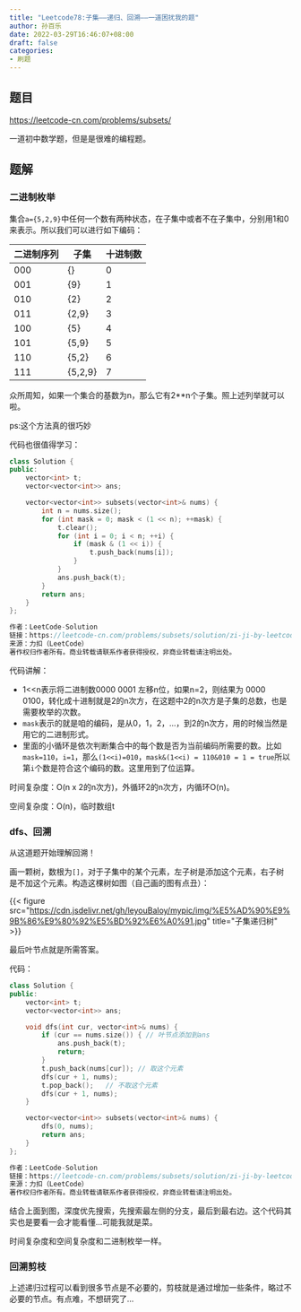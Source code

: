```yaml
---
title: "Leetcode78:子集——递归、回溯——一道困扰我的题"
author: 孙百乐
date: 2022-03-29T16:46:07+08:00
draft: false
categories: 
- 刷题
---
```


## 题目

https://leetcode-cn.com/problems/subsets/

一道初中数学题，但是是很难的编程题。

## 题解

### 二进制枚举

​	集合`a={5,2,9}`中任何一个数有两种状态，在子集中或者不在子集中，分别用1和0来表示。所以我们可以进行如下编码：

| 二进制序列 | 子集    | 十进制数 |
| ---------- | ------- | -------- |
| 000        | {}      | 0        |
| 001        | {9}     | 1        |
| 010        | {2}     | 2        |
| 011        | {2,9}   | 3        |
| 100        | {5}     | 4        |
| 101        | {5,9}   | 5        |
| 110        | {5,2}   | 6        |
| 111        | {5,2,9} | 7        |

众所周知，如果一个集合的基数为n，那么它有2**n个子集。照上述列举就可以啦。

ps:这个方法真的很巧妙

代码也很值得学习：

```c++
class Solution {
public:
    vector<int> t;
    vector<vector<int>> ans;

    vector<vector<int>> subsets(vector<int>& nums) {
        int n = nums.size();
        for (int mask = 0; mask < (1 << n); ++mask) {
            t.clear();
            for (int i = 0; i < n; ++i) {
                if (mask & (1 << i)) {
                    t.push_back(nums[i]);
                }
            }
            ans.push_back(t);
        }
        return ans;
    }
};

作者：LeetCode-Solution
链接：https://leetcode-cn.com/problems/subsets/solution/zi-ji-by-leetcode-solution/
来源：力扣（LeetCode）
著作权归作者所有。商业转载请联系作者获得授权，非商业转载请注明出处。
```

代码讲解：

* 1<<n表示将二进制数0000 0001 左移n位，如果n=2，则结果为 0000 0100，转化成十进制就是2的n次方，在这题中2的n次方是子集的总数，也是需要枚举的次数。
* `mask`表示的就是咱的编码，是从0，1，2，...，到2的n次方，用的时候当然是用它的二进制形式。
* 里面的小循环是依次判断集合中的每个数是否为当前编码所需要的数。比如`mask=110`，`i=1`，那么`(1<<i)=010`，`mask&(1<<i) = 110&010 = 1 = true`所以第`i`个数是符合这个编码的数。这里用到了位运算。

时间复杂度：O(n x 2的n次方)，外循环2的n次方，内循环O(n)。

空间复杂度：O(n)，临时数组t

### dfs、回溯

从这道题开始理解回溯！

画一颗树，数根为`[]`，对于子集中的某个元素，左子树是添加这个元素，右子树是不加这个元素。构造这棵树如图（自己画的图有点丑）：

{{< figure src="https://cdn.jsdelivr.net/gh/leyouBaloy/mypic/img/%E5%AD%90%E9%9B%86%E9%80%92%E5%BD%92%E6%A0%91.jpg" title="子集递归树" >}}

最后叶节点就是所需答案。

代码：

```c++
class Solution {
public:
    vector<int> t;
    vector<vector<int>> ans;

    void dfs(int cur, vector<int>& nums) {
        if (cur == nums.size()) { // 叶节点添加到ans
            ans.push_back(t);
            return;
        }
        t.push_back(nums[cur]); // 取这个元素
        dfs(cur + 1, nums);
        t.pop_back();	// 不取这个元素
        dfs(cur + 1, nums);
    }

    vector<vector<int>> subsets(vector<int>& nums) {
        dfs(0, nums);
        return ans;
    }
};

作者：LeetCode-Solution
链接：https://leetcode-cn.com/problems/subsets/solution/zi-ji-by-leetcode-solution/
来源：力扣（LeetCode）
著作权归作者所有。商业转载请联系作者获得授权，非商业转载请注明出处。
```

结合上面到图，深度优先搜索，先搜索最左侧的分支，最后到最右边。这个代码其实也是要看一会才能看懂...可能我就是菜。

时间复杂度和空间复杂度和二进制枚举一样。

### 回溯剪枝

上述递归过程可以看到很多节点是不必要的，剪枝就是通过增加一些条件，略过不必要的节点。有点难，不想研究了...
